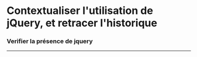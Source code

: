 
# Contextualiser l'utilisation de jQuery, et retracer l'historique

### Verifier la présence de jquery

<!-- 01/04 TD -->

----


